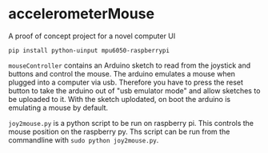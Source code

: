 # accelerometerMouse
A proof of concept project for a novel computer UI

```
pip install python-uinput mpu6050-raspberrypi
```

`mouseController` contains an Arduino sketch to read from the joystick and buttons and control the mouse. The arduino emulates a mouse when plugged into a computer via usb. Therefore you have to press the reset button to take the arduino out of "usb emulator mode" and allow sketches to be uploaded to it. With the sketch uplodated, on boot the arduino is emulating a mouse by default.

`joy2mouse.py` is a python script to be run on raspberry pi. This controls the mouse position on the raspberry py. Ths script can be run from the commandline with `sudo python joy2mouse.py`.